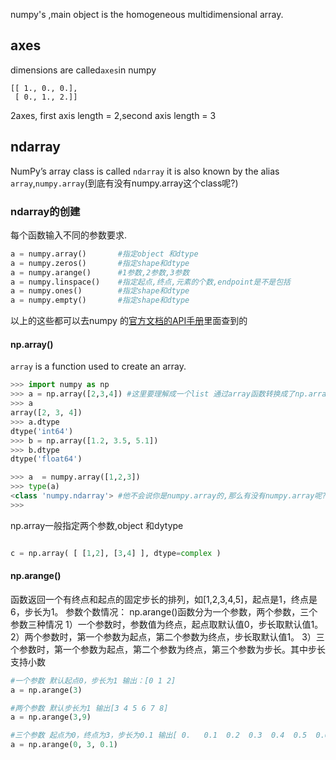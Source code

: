 numpy's ,main object is the homogeneous multidimensional array.
## axes
dimensions are called`axes`in numpy

```
[[ 1., 0., 0.],
 [ 0., 1., 2.]]
```

2axes, first axis length = 2,second axis length = 3

## ndarray
NumPy’s array class is called `ndarray`   it is also known by the alias `array`,`numpy.array`(到底有没有numpy.array这个class呢?)
### ndarray的创建
每个函数输入不同的参数要求.

```python
a = numpy.array()   	#指定object 和dtype
a = numpy.zeros()		#指定shape和dtype
a = numpy.arange()		#1参数,2参数,3参数
a = numpy.linspace()	#指定起点,终点,元素的个数,endpoint是不是包括
a = numpy.ones()		#指定shape和dtype
a = numpy.empty()		#指定shape和dtype

```

以上的这些都可以去numpy 的[官方文档的API手册](https://numpy.org/doc/stable/reference/generated/numpy.empty.html?highlight=numpy%20empty#numpy.empty)里面查到的
#### np.array()
`array` is a function used to create an array.

```Python
>>> import numpy as np
>>> a = np.array([2,3,4]) #这里要理解成一个list 通过array函数转换成了np.array
>>> a
array([2, 3, 4])
>>> a.dtype
dtype('int64')
>>> b = np.array([1.2, 3.5, 5.1])
>>> b.dtype
dtype('float64')
```

```Python
>>> a  = numpy.array([1,2,3])
>>> type(a)
<class 'numpy.ndarray'> #他不会说你是numpy.array的,那么有没有numpy.array呢?
>>> 
```

np.array一般指定两个参数,object 和dytype
```python

c = np.array( [ [1,2], [3,4] ], dtype=complex )
```


#### np.arange()
函数返回一个有终点和起点的固定步长的排列，如[1,2,3,4,5]，起点是1，终点是6，步长为1。
参数个数情况： np.arange()函数分为一个参数，两个参数，三个参数三种情况
1）一个参数时，参数值为终点，起点取默认值0，步长取默认值1。
2）两个参数时，第一个参数为起点，第二个参数为终点，步长取默认值1。
3）三个参数时，第一个参数为起点，第二个参数为终点，第三个参数为步长。其中步长支持小数

```python
#一个参数 默认起点0，步长为1 输出：[0 1 2]
a = np.arange(3)

#两个参数 默认步长为1 输出[3 4 5 6 7 8]
a = np.arange(3,9)

#三个参数 起点为0，终点为3，步长为0.1 输出[ 0.   0.1  0.2  0.3  0.4  0.5  0.6  0.7  0.8  0.9  1.   1.1  1.2  1.3  1.4 1.5  1.6  1.7  1.8  1.9  2.   2.1  2.2  2.3  2.4  2.5  2.6  2.7  2.8  2.9]
a = np.arange(0, 3, 0.1)

```